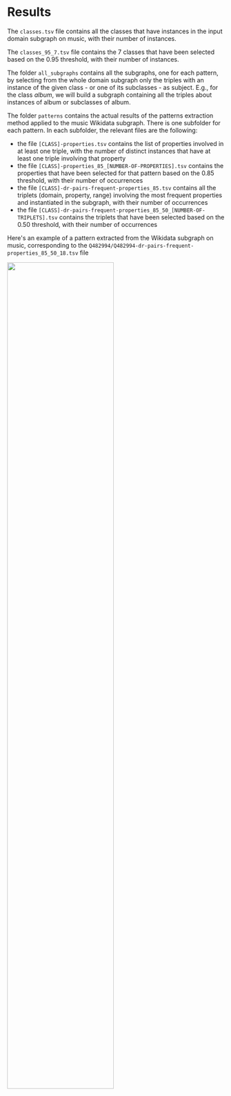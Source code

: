 # Results

The `classes.tsv` file contains all the classes that have instances in the input domain subgraph on music, with their number of instances.

The `classes_95_7.tsv` file contains the 7 classes that have been selected based on the 0.95 threshold, with their number of instances.

The folder `all_subgraphs` contains all the subgraphs, one for each pattern, by selecting from the whole domain subgraph only the triples with an instance of the given class - or one of its subclasses - as subject.  E.g., for the class _album_, we will build a subgraph containing all the triples about instances of album or subclasses of album.

The folder `patterns` contains the actual results of the patterns extraction method applied to the music Wikidata subgraph. There is one subfolder for each pattern. In each subfolder, the relevant files are the following:
- the file `[CLASS]-properties.tsv` contains the list of properties involved in at least one triple, with the number of distinct instances that have at least one triple involving that property
- the file `[CLASS]-properties_85_[NUMBER-OF-PROPERTIES].tsv` contains the properties that have been selected for that pattern based on the 0.85 threshold, with their number of occurrences
- the file `[CLASS]-dr-pairs-frequent-properties_85.tsv` contains all the triplets (domain, property, range) involving the most frequent properties and instantiated in the subgraph, with their number of occurrences
- the file `[CLASS]-dr-pairs-frequent-properties_85_50_[NUMBER-OF-TRIPLETS].tsv` contains the triplets that have been selected based on the 0.50 threshold, with their number of occurrences

Here's an example of a pattern extracted from the Wikidata subgraph on music, corresponding to the `Q482994/Q482994-dr-pairs-frequent-properties_85_50_18.tsv` file

<img src="https://user-images.githubusercontent.com/36740200/179528783-239fc2de-3de1-4fb1-a5e9-a5791b25fb5b.png" width=70% height=70%>
